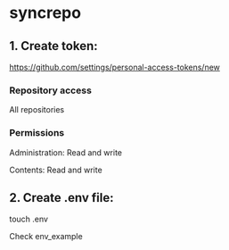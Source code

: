 # syncrepo

## 1. Create token:
https://github.com/settings/personal-access-tokens/new


### Repository access
All repositories
### Permissions
Administration: Read and write

Contents: Read and write

## 2. Create .env file:
touch .env

Check env_example